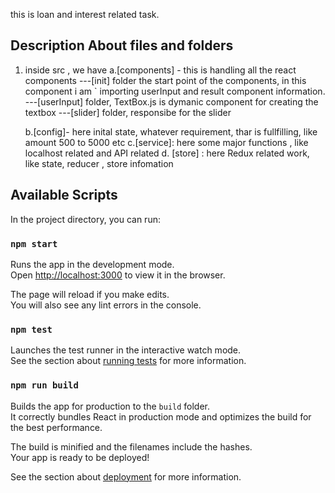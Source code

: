 this is loan and interest related task.
## Description About files and folders

1. inside src , we have 
    a.[components] - this is handling all the react components
      ---[init] folder the start point of the components, in this component i am `          importing userInput and result component information.
      ---[userInput] folder, TextBox.js is dymanic component for creating the textbox
      ---[slider] folder, responsibe for the slider

    b.[config]- here inital state, whatever requirement, thar is fullfilling, like amount 500 to 5000 etc
    c.[service]: here some major functions , like localhost related and API related
    d. [store] : here Redux related work, like  state, reducer , store infomation

## Available Scripts

In the project directory, you can run:

### `npm start`

Runs the app in the development mode.<br />
Open [http://localhost:3000](http://localhost:3000) to view it in the browser.

The page will reload if you make edits.<br />
You will also see any lint errors in the console.

### `npm test`

Launches the test runner in the interactive watch mode.<br />
See the section about [running tests](https://facebook.github.io/create-react-app/docs/running-tests) for more information.

### `npm run build`

Builds the app for production to the `build` folder.<br />
It correctly bundles React in production mode and optimizes the build for the best performance.

The build is minified and the filenames include the hashes.<br />
Your app is ready to be deployed!

See the section about [deployment](https://facebook.github.io/create-react-app/docs/deployment) for more information.

